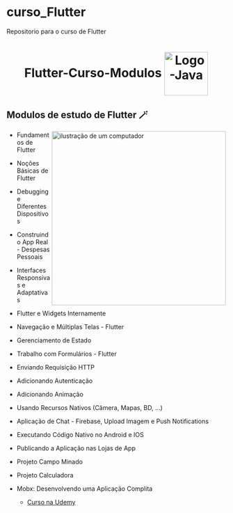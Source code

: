 # curso_Flutter
 Repositorio para o curso de Flutter
 <h1  align="center">
  Flutter-Curso-Modulos 
  <img align="center" alt="Logo-Java" height="100" width="100"  src="https://cdn.jsdelivr.net/gh/devicons/devicon@latest/icons/flutter/flutter-original.svg"/> 
</h1>  


<h2 align="left">Modulos de estudo de Flutter 🪄</h2>  

<p>
 

           
 <img src="https://cdn.discordapp.com/attachments/1089186196858622065/1179757632232378418/computer-illustration.png?ex=6630e0ea&is=662f8f6a&hm=d3f538d26309e7d54077326c14ae0d44b8521e00dad076282a19236a9421dcde&" alt="ilustração de um computador" min-width="400px" max-width="400px" width="400px" align="right">
 
  - Fundamentos de Flutter

  - Noções Básicas de Flutter

  - Debugging e Diferentes Dispositivos

  - Construindo App Real - Despesas Pessoais

  - Interfaces Responsivas e Adaptativas

  - Flutter e Widgets Internamente

  - Navegação e Múltiplas Telas - Flutter

  - Gerenciamento de Estado

  - Trabalho com Formulários - Flutter

  - Enviando Requisição HTTP

  - Adicionando Autenticação

  - Adicionando Animação

  - Usando Recursos Nativos (Câmera, Mapas, BD, ...)

  - Aplicação de Chat - Firebase, Upload Imagem e Push Notifications
    
  - Executando Código Nativo no Android e IOS
  
  - Publicando a Aplicação nas Lojas de App
  
  - Projeto Campo Minado
  
  - Projeto Calculadora
  
  - Mobx: Desenvolvendo uma Aplicação Complita

   
     - [Curso na Udemy]( https://www.udemy.com/course/curso-flutter/)
      
</p>

